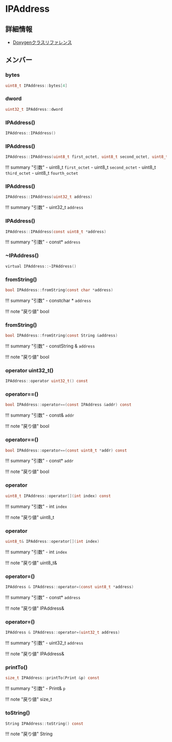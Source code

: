 # IPAddress



## 詳細情報

- [Doxygenクラスリファレンス](https://lang-ship.com/reference/ESP32/1.0.2/class_i_p_address.html)

## メンバー

###  bytes

```c
uint8_t IPAddress::bytes[4]
```


###  dword

```c
uint32_t IPAddress::dword
```














### IPAddress()



```c
IPAddress::IPAddress()
```



### IPAddress()



```c
IPAddress::IPAddress(uint8_t first_octet, uint8_t second_octet, uint8_t third_octet, uint8_t fourth_octet)
```

!!! summary "引数"
	- uint8_t `first_octet` 
	- uint8_t `second_octet` 
	- uint8_t `third_octet` 
	- uint8_t `fourth_octet` 



### IPAddress()



```c
IPAddress::IPAddress(uint32_t address)
```

!!! summary "引数"
	- uint32_t `address` 



### IPAddress()



```c
IPAddress::IPAddress(const uint8_t *address)
```

!!! summary "引数"
	- const* `address` 



### ~IPAddress()



```c
virtual IPAddress::~IPAddress()
```



### fromString()



```c
bool IPAddress::fromString(const char *address)
```

!!! summary "引数"
	- constchar * `address` 

!!! note "戻り値"
	bool



### fromString()



```c
bool IPAddress::fromString(const String &address)
```

!!! summary "引数"
	- constString & `address` 

!!! note "戻り値"
	bool



### operator uint32_t()



```c
IPAddress::operator uint32_t() const
```



### operator==()



```c
bool IPAddress::operator==(const IPAddress &addr) const
```

!!! summary "引数"
	- const& `addr` 

!!! note "戻り値"
	bool



### operator==()



```c
bool IPAddress::operator==(const uint8_t *addr) const
```

!!! summary "引数"
	- const* `addr` 

!!! note "戻り値"
	bool



### operator[]()



```c
uint8_t IPAddress::operator[](int index) const
```

!!! summary "引数"
	- int `index` 

!!! note "戻り値"
	uint8_t



### operator[]()



```c
uint8_t& IPAddress::operator[](int index)
```

!!! summary "引数"
	- int `index` 

!!! note "戻り値"
	uint8_t&



### operator=()



```c
IPAddress & IPAddress::operator=(const uint8_t *address)
```

!!! summary "引数"
	- const* `address` 

!!! note "戻り値"
	IPAddress&



### operator=()



```c
IPAddress & IPAddress::operator=(uint32_t address)
```

!!! summary "引数"
	- uint32_t `address` 

!!! note "戻り値"
	IPAddress&



### printTo()



```c
size_t IPAddress::printTo(Print &p) const
```

!!! summary "引数"
	- Print& `p` 

!!! note "戻り値"
	size_t



### toString()



```c
String IPAddress::toString() const
```

!!! note "戻り値"
	String



